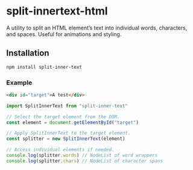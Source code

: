 # split-innertext-html

A utility to split an HTML element’s text into individual words, characters, and
spaces. Useful for animations and styling.

## Installation

```bash
npm install split-inner-text
```

### Example

```html
<div id="target">A test</div>
```

```javascript
import SplitInnerText from "split-inner-text"

// Select the target element from the DOM.
const element = document.getElementById("target")

// Apply SplitInnerText to the target element.
const splitter = new SplitInnerText(element)

// Access individual elements if needed.
console.log(splitter.words) // NodeList of word wrappers
console.log(splitter.chars) // NodeList of character spans
```
